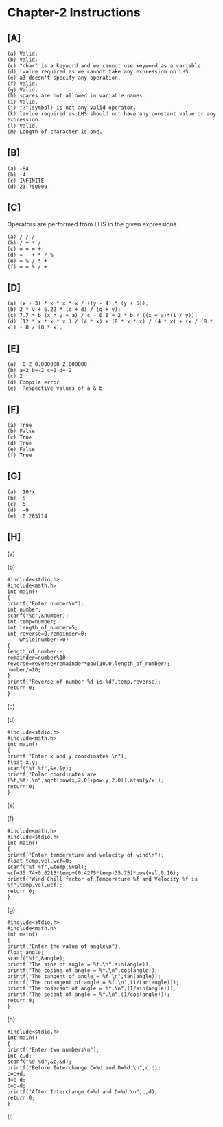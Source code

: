 # Chapter-2 Instructions
## [A]

    (a) Valid.
    (b) Valid.
    (c) "char" is a keyword and we cannot use keyword as a variable.
    (d) lvalue required,as we cannot take any expression on LHS.
    (e) a3 doesn't specify any operation.
    (f) Valid.
    (g) Valid.
    (h) spaces are not allowed in variable names.
    (i) Valid.
    (j) "?"(symbol) is not any valid operator.
    (k) lavlue required as LHS should not have any constant value or any expression.
    (l) Valid.
    (m) Length of character is one.
## [B]
    
    (a) -84
    (b)  4
    (c) INFINITE
    (d) 23.750000
## [C] 
   Operators are performed from LHS in the given expressions.
    
    (a) / / /
    (b) / + * /
    (c) = = = +
    (d) = - + * / %
    (e) = % / * +
    (f) = = % / +
## [D]

    (a) (x + 3) * x * x * x / ((y - 4) * (y + 5));
    (b) 2 * v + 6.22 * (c + d) / (g + v);
    (c) 7.7 * b (x * y + a) / c - 0.8 + 2 * b / ((x + a)*(1 / y));
    (d) (12 * x * x * x ) / (4 * x) + (8 * x * x) / (4 * x) + (x / (8 * x)) + 8 / (8 * x);
## [E]

    (a)  0 2 0.000000 2.000000
    (b) a=2 b=-2 c=2 d=-2
    (c) 2
    (d) Compile error
    (e)  Respective values of a & b
## [F]
    
    (a) True
    (b) False
    (c) True
    (d) True
    (e) False
    (f) True
## [G]

    (a)  10*x
    (b)  5
    (c)  5
    (d)  -9
    (e)  0.285714 
 
## [H]
   
   (a) 
  
    
(b)
    
    #include<stdio.h>
    #include<math.h>
    int main()
    {
    printf("Enter number\n");
    int number;
    scanf("%d",&number);
    int temp=number;
    int length_of_number=5;
    int reverse=0,remainder=0;
        while(number!=0)
    {
    length_of_number--;
    remainder=number%10;
    reverse=reverse+remainder*pow(10.0,length_of_number);
    number/=10;
    }
    printf("Reverse of number %d is %d",temp,reverse);
    return 0;
    }

(c)

(d)
  
    #include<stdio.h>
    #include<math.h>
    int main()
    {
    printf("Enter x and y coordinates \n");
    float x,y;
    scanf("%f %f",&x,&y);
    printf("Polar coordinates are (%f,%f).\n",sqrt(pow(x,2.0)+pow(y,2.0)),atan(y/x));
    return 0;
    }

(e)

(f)

    #include<math.h>
    #include<stdio.h>
    int main()
    {   
    printf("Enter temperature and velocity of wind\n");
    float temp,vel,wcf=0;
    scanf("%f %f",&temp,&vel);
    wcf=35.74+0.6215*temp+(0.4275*temp-35.75)*pow(vel,0.16);
    printf("Wind Chill factor of Temperature %f and Velocity %f is %f",temp,vel,wcf);
    return 0;
    }
(g)

    #include<stdio.h>
    #include<math.h>
    int main()
    {
    printf("Enter the value of angle\n");
    float angle;
    scanf("%f",&angle);
    printf("The sine of angle = %f.\n",sin(angle));
    printf("The cosine of angle = %f.\n",cos(angle));
    printf("The tangent of angle = %f.\n",tan(angle));
    printf("The cotangent of angle = %f.\n",(1/tan(angle)));
    printf("The cosecant of angle = %f.\n",(1/sin(angle)));
    printf("The secant of angle = %f.\n",(1/cos(angle)));
    return 0;
    }
(h)

    #include<stdio.h>
    int main()
    {
    printf("Enter two numbers\n");
    int c,d;
    scanf("%d %d",&c,&d);
    printf("Before Interchange C=%d and D=%d.\n",c,d);
    c=c+d;
    d=c-d;
    c=c-d;
    printf("After Interchange C=%d and D=%d.\n",c,d);
    return 0;
    }

(i)
     
     
    



